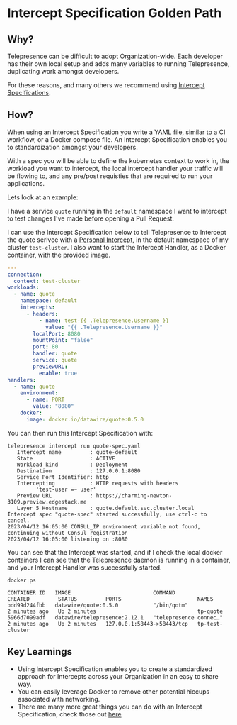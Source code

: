 # Intercept Specification Golden Path

## Why? 

Telepresence can be difficult to adopt Organization-wide. Each developer has their own local setup and adds many variables to running Telepresence, duplicating work amongst developers.

For these reasons, and many others we recommend using [Intercept Specifications](../../../reference/intercepts/specs).

## How?

When using an Intercept Specification you write a YAML file, similar to a CI workflow, or a Docker compose file. An Intercept Specification enables you to standardization amongst your developers.

With a spec you will be able to define the kubernetes context to work in, the workload you want to intercept, the local intercept handler your traffic will be flowing to, and any pre/post requisties that are required to run your applications.

Lets look at an example:

I have a service `quote` running in the `default` namespace I want to intercept to test changes I've made before opening a Pull Request.

I can use the Intercept Specification below to tell Telepresence to Intercept the quote serivce with a [Personal Intercept](../../../reference/intercepts#personal-intercept), in the default namespace of my cluster `test-cluster`. I also want to start the Intercept Handler, as a Docker container, with the provided image.

```yaml
---
connection:
  context: test-cluster
workloads:
  - name: quote
    namespace: default
    intercepts:
      - headers:
          - name: test-{{ .Telepresence.Username }}
            value: "{{ .Telepresence.Username }}"
        localPort: 8080
        mountPoint: "false"
        port: 80
        handler: quote
        service: quote
        previewURL:
          enable: true
handlers:
  - name: quote
    environment:
      - name: PORT
        value: "8080"
    docker:
      image: docker.io/datawire/quote:0.5.0
```

You can then run this Intercept Specification with:

```cli
telepresence intercept run quote-spec.yaml
   Intercept name         : quote-default
   State                  : ACTIVE
   Workload kind          : Deployment
   Destination            : 127.0.0.1:8080
   Service Port Identifier: http
   Intercepting           : HTTP requests with headers
         'test-user =~ user'
   Preview URL            : https://charming-newton-3109.preview.edgestack.me
   Layer 5 Hostname       : quote.default.svc.cluster.local
Intercept spec "quote-spec" started successfully, use ctrl-c to cancel.
2023/04/12 16:05:00 CONSUL_IP environment variable not found, continuing without Consul registration
2023/04/12 16:05:00 listening on :8080
```

You can see that the Intercept was started, and if I check the local docker containers I can see that the Telepresence daemon is running in a container, and your Intercept Handler was successfully started.

```cli
docker ps

CONTAINER ID   IMAGE                          COMMAND                  CREATED         STATUS         PORTS                        NAMES
bdd99d244fbb   datawire/quote:0.5.0           "/bin/qotm"              2 minutes ago   Up 2 minutes                                tp-quote
5966d7099adf   datawire/telepresence:2.12.1   "telepresence connec…"   2 minutes ago   Up 2 minutes   127.0.0.1:58443->58443/tcp   tp-test-cluster
```

## Key Learnings

* Using Intercept Specification enables you to create a standardized approach for Intercepts across your Organization in an easy to share way.
* You can easily leverage Docker to remove other potential hiccups associated with networking.
* There are many more great things you can do with an Intercept Specification, check those out [here](../../../reference/intercepts/specs)